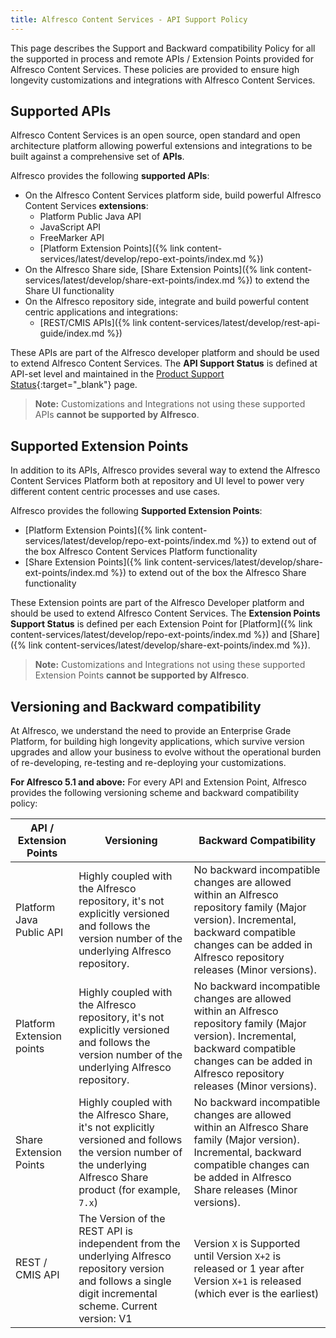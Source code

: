 ```yaml
---
title: Alfresco Content Services - API Support Policy
---
```


This page describes the Support and Backward compatibility Policy for all the supported in process and remote APIs / Extension Points provided for Alfresco Content Services. These policies are provided to ensure high longevity customizations and integrations with Alfresco Content Services.

## Supported APIs

Alfresco Content Services is an open source, open standard and open architecture platform allowing powerful extensions and integrations to be built against a comprehensive set of **APIs**.

Alfresco provides the following **supported APIs**:

* On the Alfresco Content Services platform side, build powerful Alfresco Content Services **extensions**:
  * Platform Public Java API
  * JavaScript API
  * FreeMarker API
  * [Platform Extension Points]({% link content-services/latest/develop/repo-ext-points/index.md %})
* On the Alfresco Share side, [Share Extension Points]({% link content-services/latest/develop/share-ext-points/index.md %}) to extend the Share UI functionality
* On the Alfresco repository side, integrate and build powerful content centric applications and integrations:
  * [REST/CMIS APIs]({% link content-services/latest/develop/rest-api-guide/index.md %})

These APIs are part of the Alfresco developer platform and should be used to extend Alfresco Content Services. The **API Support Status** is defined at API-set level and maintained in the [Product Support Status](https://www.alfresco.com/services/subscription/technical-support/product-support-status){:target="_blank"} page.

> **Note:** Customizations and Integrations not using these supported APIs **cannot be supported by Alfresco**.

## Supported Extension Points

In addition to its APIs, Alfresco provides several way to extend the Alfresco Content Services Platform both at repository and UI level to power very different content centric processes and use cases.

Alfresco provides the following **Supported Extension Points**:

* [Platform Extension Points]({% link content-services/latest/develop/repo-ext-points/index.md %}) to extend out of the box Alfresco Content Services Platform functionality
* [Share Extension Points]({% link content-services/latest/develop/share-ext-points/index.md %}) to extend out of the box the Alfresco Share functionality

These Extension points are part of the Alfresco Developer platform and should be used to extend Alfresco Content Services. The **Extension Points Support Status** is defined per each Extension Point for [Platform]({% link content-services/latest/develop/repo-ext-points/index.md %}) and [Share]({% link content-services/latest/develop/share-ext-points/index.md %}).

> **Note:** Customizations and Integrations not using these supported Extension Points **cannot be supported by Alfresco**.

## Versioning and Backward compatibility

At Alfresco, we understand the need to provide an Enterprise Grade Platform, for building high longevity applications, which survive version upgrades and allow your business to evolve without the operational burden of re-developing, re-testing and re-deploying your customizations.

**For Alfresco 5.1 and above:** For every API and Extension Point, Alfresco provides the following versioning scheme and backward compatibility policy:

|API / Extension Points|Versioning|Backward Compatibility|
|----------------------|----------|----------------------|
|Platform Java Public API|Highly coupled with the Alfresco repository, it's not explicitly versioned and follows the version number of the underlying Alfresco repository.|No backward incompatible changes are allowed within an Alfresco repository family (Major version). Incremental, backward compatible changes can be added in Alfresco repository releases (Minor versions).|
|Platform Extension points|Highly coupled with the Alfresco repository, it's not explicitly versioned and follows the version number of the underlying Alfresco repository.|No backward incompatible changes are allowed within an Alfresco repository family (Major version). Incremental, backward compatible changes can be added in Alfresco repository releases (Minor versions).|
|Share Extension Points|Highly coupled with the Alfresco Share, it's not explicitly versioned and follows the version number of the underlying Alfresco Share product (for example, `7.x`)|No backward incompatible changes are allowed within an Alfresco Share family (Major version). Incremental, backward compatible changes can be added in Alfresco Share releases (Minor versions).|
|REST / CMIS API|The Version of the REST API is independent from the underlying Alfresco repository version and follows a single digit incremental scheme. Current version: V1|Version `X` is Supported until Version `X+2` is released or 1 year after Version `X+1` is released (which ever is the earliest)|
